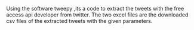 Using the software tweepy ,its a code to extract the tweets with the free access api developer from twitter.
The two excel files are the downloaded csv files of the extracted tweets with the given parameters.
